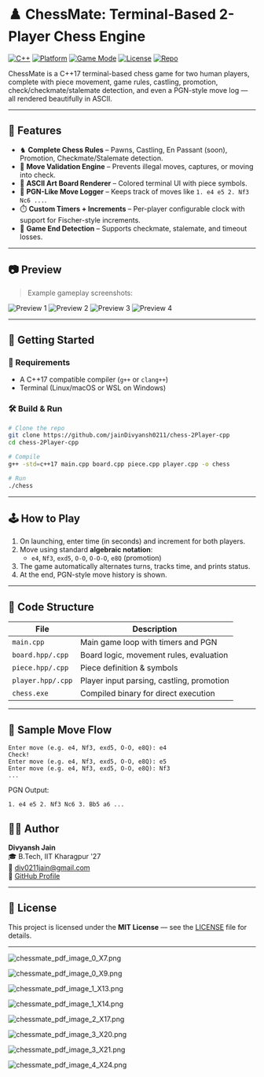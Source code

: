 # ♟️ ChessMate: Terminal-Based 2-Player Chess Engine

[![C++](https://img.shields.io/badge/language-C%2B%2B17-blue.svg)](https://isocpp.org/)
[![Platform](https://img.shields.io/badge/platform-Terminal-lightgrey.svg)]()
[![Game Mode](https://img.shields.io/badge/mode-2_Player-green.svg)]()
[![License](https://img.shields.io/badge/license-MIT-lightgrey.svg)](LICENSE)
[![Repo](https://img.shields.io/badge/github-view_repo-black?logo=github)](https://github.com/jainDivyansh0211/chess-2Player-cpp)

ChessMate is a C++17 terminal-based chess game for two human players, complete with piece movement, game rules, castling, promotion, check/checkmate/stalemate detection, and even a PGN-style move log — all rendered beautifully in ASCII.

---

## 🎯 Features

- ♞ **Complete Chess Rules** – Pawns, Castling, En Passant (soon), Promotion, Checkmate/Stalemate detection.
- 🧠 **Move Validation Engine** – Prevents illegal moves, captures, or moving into check.
- 🎨 **ASCII Art Board Renderer** – Colored terminal UI with piece symbols.
- 📝 **PGN-Like Move Logger** – Keeps track of moves like `1. e4 e5 2. Nf3 Nc6 ...`.
- ⏱️ **Custom Timers + Increments** – Per-player configurable clock with support for Fischer-style increments.
- 🏁 **Game End Detection** – Supports checkmate, stalemate, and timeout losses.

---

## 📷 Preview

> Example gameplay screenshots:

![Preview 1](chess_preview_1.png)
![Preview 2](chess_preview_2.png)
![Preview 3](chess_preview_3.png)
![Preview 4](chess_preview_4.png)

---

## 🚀 Getting Started

### 🧰 Requirements

- A C++17 compatible compiler (`g++` or `clang++`)
- Terminal (Linux/macOS or WSL on Windows)

### 🛠️ Build & Run

```bash
# Clone the repo
git clone https://github.com/jainDivyansh0211/chess-2Player-cpp
cd chess-2Player-cpp

# Compile
g++ -std=c++17 main.cpp board.cpp piece.cpp player.cpp -o chess

# Run
./chess
```

---

## 🕹️ How to Play

1. On launching, enter time (in seconds) and increment for both players.
2. Move using standard **algebraic notation**:
   - `e4`, `Nf3`, `exd5`, `O-O`, `O-O-O`, `e8Q` (promotion)
3. The game automatically alternates turns, tracks time, and prints status.
4. At the end, PGN-style move history is shown.

---

## 🧠 Code Structure

| File           | Description                                |
|----------------|--------------------------------------------|
| `main.cpp`     | Main game loop with timers and PGN         |
| `board.hpp/.cpp` | Board logic, movement rules, evaluation |
| `piece.hpp/.cpp` | Piece definition & symbols               |
| `player.hpp/.cpp` | Player input parsing, castling, promotion |
| `chess.exe`    | Compiled binary for direct execution       |

---

## 🧪 Sample Move Flow

```text
Enter move (e.g. e4, Nf3, exd5, O-O, e8Q): e4
Check!
Enter move (e.g. e4, Nf3, exd5, O-O, e8Q): e5
Enter move (e.g. e4, Nf3, exd5, O-O, e8Q): Nf3
...
```

PGN Output:
```
1. e4 e5 2. Nf3 Nc6 3. Bb5 a6 ...
```

## 👨‍💻 Author

**Divyansh Jain**  
🎓 B.Tech, IIT Kharagpur '27  
📧 [div0211jain@gmail.com](mailto:div0211jain@gmail.com)  
🔗 [GitHub Profile](https://github.com/jainDivyansh0211)

---

## 📄 License

This project is licensed under the **MIT License** — see the [LICENSE](LICENSE) file for details.


---

![chessmate_pdf_image_0_X7.png](chessmate_pdf_image_0_X7.png)

![chessmate_pdf_image_0_X9.png](chessmate_pdf_image_0_X9.png)

![chessmate_pdf_image_1_X13.png](chessmate_pdf_image_1_X13.png)

![chessmate_pdf_image_1_X14.png](chessmate_pdf_image_1_X14.png)

![chessmate_pdf_image_2_X17.png](chessmate_pdf_image_2_X17.png)

![chessmate_pdf_image_3_X20.png](chessmate_pdf_image_3_X20.png)

![chessmate_pdf_image_3_X21.png](chessmate_pdf_image_3_X21.png)

![chessmate_pdf_image_4_X24.png](chessmate_pdf_image_4_X24.png)

